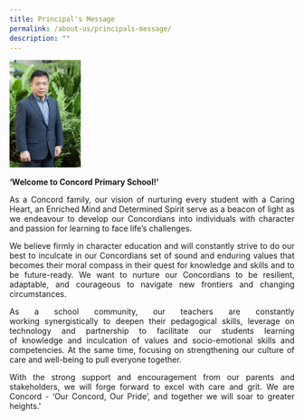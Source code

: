 ```yaml
---
title: Principal's Message
permalink: /about-us/principals-message/
description: ""
---
```

<img src="/images/IMG_2363.jpeg" 
     style="width:25%">

**‘Welcome to Concord Primary School!'**

<p style="text-align:justify">As a Concord family, our vision of nurturing every student with a Caring Heart, an Enriched Mind and Determined Spirit serve as a beacon of light as we endeavour to develop our Concordians into individuals with character and passion for learning to face life’s challenges.

<p style="text-align:justify">We believe firmly in character education and will constantly strive to do our best to inculcate in our Concordians set of sound and enduring values that becomes their moral compass in their quest for knowledge and skills and to be future-ready. We want to nurture our Concordians to be resilient, adaptable, and courageous to navigate new frontiers and changing circumstances.

<p style="text-align:justify">As a school community, our teachers are constantly working synergistically to deepen their pedagogical skills, leverage on technology and partnership to facilitate our students learning of knowledge and inculcation of values and socio-emotional skills and competencies. At the same time, focusing on strengthening our culture of care and well-being to pull everyone together.

<p style="text-align:justify">With the strong support and encouragement from our parents and stakeholders, we will forge forward to excel with care and grit. We are Concord - ‘Our Concord, Our Pride’, and together we will soar to greater heights.'